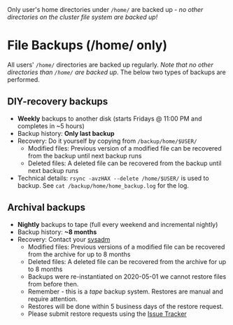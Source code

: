 <div class="alert alert-warning" role="alert">
Only user's home directories under <code>/home/</code> are backed up - <em>no other directories on the cluster file system are backed up!</em>
</div>

# File Backups (/home/ only)

All users' `/home/` directories are backed up regularly.  _Note that no other directories than `/home/` are backed up_.  The below two types of backups are performed.

## DIY-recovery backups
* **Weekly** backups to another disk (starts Fridays @ 11:00 PM and completes in ~5 hours)
* Backup history: **Only last backup**
* Recovery: Do it yourself by copying from `/backup/home/$USER/`
  - Modified files: Previous version of a modified file can be recovered from the backup until next backup runs
  - Deleted files: A deleted file can be recovered from the backup until next backup runs
* Technical details: `rsync -avzHAX --delete /home/$USER/` is used to backup. See `cat /backup/home/home_backup.log` for the log.

## Archival backups


* **Nightly** backups to tape (full every weekend and incremental nightly)
* Backup history: **~8 months**
* Recovery: Contact your [sysadm](@hgputnam)
  - Modified files: Previous versions of a modified file can be recovered from the archive for up to 8 months
  - Deleted files: A deleted file can be recovered from the archive for up to 8 months
  - Backups were re-instantiated on 2020-05-01 we cannot restore files from before then.
  - Remember - this is a *tape* backup system. Restores are manual and require attention.
  - Restores will be done within 5 business days of the restore request.
  - Please submit restore requests using the [Issue Tracker](https://github.com/UCSF-TI/TIPCC/issues)
